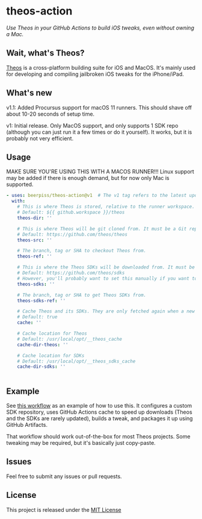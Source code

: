 # theos-action

_Use Theos in your GitHub Actions to build iOS tweaks, even without owning a Mac._

## Wait, what's Theos?

[Theos](https://github.com/theos/theos) is a cross-platform building suite for iOS and MacOS. It's mainly used for developing and compiling jailbroken iOS tweaks for the iPhone/iPad.

## What's new

v1.1: Added Procursus support for macOS 11 runners. This should shave off about 10-20 seconds of setup time.

v1: Initial release. Only MacOS support, and only supports 1 SDK repo (although you can just run it a few times or do it yourself). It works, but it is probably not very efficient.

## Usage

MAKE SURE YOU'RE USING THIS WITH A MACOS RUNNER!!! Linux support may be added if there is enough demand, but for now only Mac is supported.

```yaml
- uses: beerpiss/theos-action@v1  # The v1 tag refers to the latest update of major version 1 (currently 1.3.0)
  with:
    # This is where Theos is stored, relative to the runner workspace.
    # Default: ${{ github.workspace }}/theos
    theos-dir: ''

    # This is where Theos will be git cloned from. It must be a Git repository.
    # Default: https://github.com/theos/theos
    theos-src: ''

    # The branch, tag or SHA to checkout Theos from.
    theos-ref: ''

    # This is where the Theos SDKs will be downloaded from. It must be a GitHub URL.
    # Default: https://github.com/theos/sdks
    # However, you'll probably want to set this manually if you want to compile using newer frameworks, like iOS 13 or 14.
    theos-sdks: ''

    # The branch, tag or SHA to get Theos SDKs from. 
    theos-sdks-ref: ''

    # Cache Theos and its SDKs. They are only fetched again when a new commit is pushed to their repos
    # Default: true
    cache: ''

    # Cache location for Theos
    # Default: /usr/local/opt/__theos_cache
    cache-dir-theos: ''

    # Cache location for SDKs
    # Default: /usr/local/opt/__theos_sdks_cache
    cache-dir-sdks: ''
    
```

## Example

See [this workflow](https://github.com/Randomblock1/FleetsBGone/blob/master/.github/workflows/build.yml) as an example of how to use this. It configures a custom SDK repository, uses GitHub Actions cache to speed up downloads (Theos and the SDKs are rarely updated), builds a tweak, and packages it up using GitHub Artifacts.

That workflow should work out-of-the-box for most Theos projects. Some tweaking may be required, but it's basically just copy-paste.

## Issues

Feel free to submit any issues or pull requests.

## License

This project is released under the [MIT License](LICENSE)
